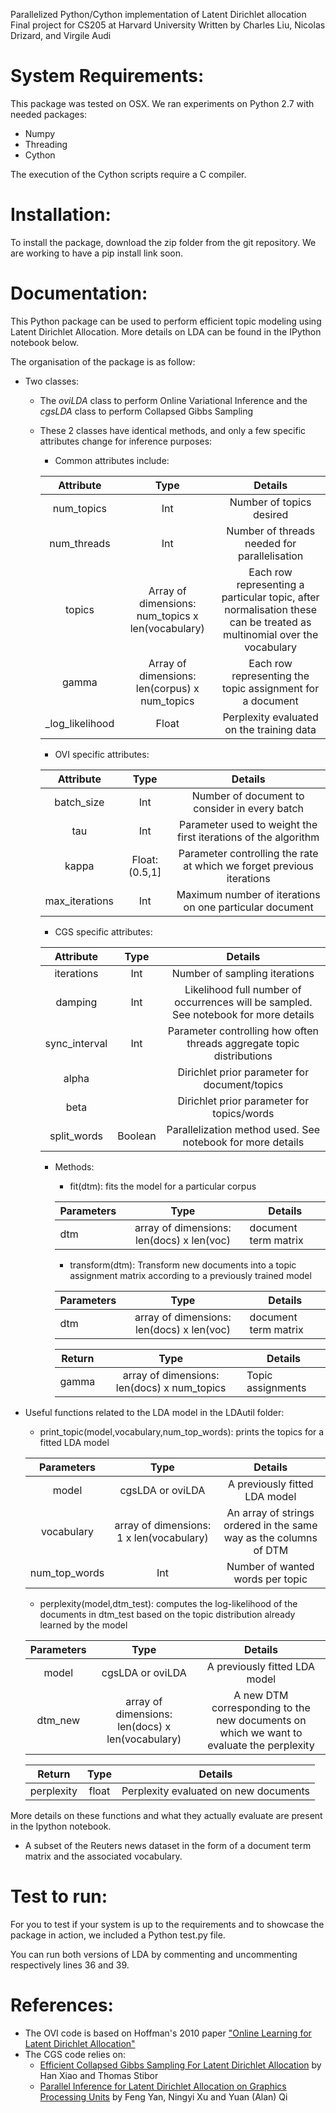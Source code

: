 Parallelized Python/Cython implementation of Latent Dirichlet allocation
Final project for CS205 at Harvard University
Written by Charles Liu, Nicolas Drizard, and Virgile Audi

# System Requirements:

This package was tested on OSX. We ran experiments on Python 2.7 with needed packages:

- Numpy
- Threading
- Cython

The execution of the Cython scripts require a C compiler.

# Installation:

To install the package, download the zip folder from the git repository. We are working to have a pip install link soon.

# Documentation:

This Python package can be used to perform efficient topic modeling using Latent Dirichlet Allocation. More details on LDA can be found in the IPython notebook below. 

The organisation of the package is as follow:

 - Two classes: 
    
    * The *oviLDA* class to perform Online Variational Inference and the *cgsLDA* class to perform Collapsed Gibbs Sampling
 
    * These 2 classes have identical methods, and only a few specific attributes change for inference purposes:
 
        - Common attributes include:
        
       |    Attribute    |                        Type                       |                                                        Details                                                        |
       |:---------------:|:-------------------------------------------------:|:---------------------------------------------------------------------------------------------------------------------:|
       |    num_topics   |                        Int                        |                                                Number of topics desired                                               |
       |   num_threads   |                        Int                        |                                      Number of threads needed for parallelisation                                     |
       |      topics     | Array of dimensions: num_topics x len(vocabulary) | Each row representing a particular topic, after normalisation these can be treated as multinomial over the vocabulary |
       |      gamma      |   Array of dimensions: len(corpus) x num_topics   |                               Each row representing the topic assignment for a document                               |
       | _log_likelihood |                       Float                       |                                       Perplexity evaluated on the training data                                       |
        
        - OVI specific attributes:
        
        |    Attribute   |      Type      |                                Details                                |
        |:--------------:|:--------------:|:---------------------------------------------------------------------:|
        |   batch_size   |       Int      |             Number of document to consider in every batch             |
        |       tau      |       Int      |    Parameter used to weight the first iterations of the algorithm     |
        |      kappa     | Float: (0.5,1] | Parameter controlling the rate at which we forget previous iterations |
        | max_iterations |       Int      |        Maximum number of iterations on one particular document        |
        
        - CGS specific attributes:
        
        |   Attribute   |   Type  |                                       Details                                        |
        |:-------------:|:-------:|:------------------------------------------------------------------------------------:|
        |   iterations  |   Int   |                          Number of sampling iterations                               |
        |    damping    |   Int   | Likelihood full number of occurrences will be sampled. See notebook for more details |
        | sync_interval |   Int   |      Parameter controlling how often threads aggregate topic distributions           |
        |     alpha     |         |                     Dirichlet prior parameter for document/topics                    |
        |      beta     |         |                      Dirichlet prior parameter for topics/words                      |
        |  split_words  | Boolean |            Parallelization method used. See notebook for more details                |
        
        - Methods:
        
            * fit(dtm): fits the model for a particular corpus
            
            | Parameters |                    Type                   |        Details       |
            |------------|:-----------------------------------------:|----------------------|
            |     dtm    | array of dimensions: len(docs) x len(voc) | document term matrix |
           
            * transform(dtm): Transform new documents into a topic assignment matrix according to a previously trained model
            
            | Parameters |                    Type                   |        Details       |
            |------------|:-----------------------------------------:|----------------------|
            |     dtm    | array of dimensions: len(docs) x len(voc) | document term matrix |
            
            |   Return  |                     Type                    |        Details       |
            |-----------|:-------------------------------------------:|----------------------|
            |   gamma   | array of dimensions: len(docs) x num_topics |  Topic assignments   |
        
    
 -  Useful functions related to the LDA model in the LDAutil folder:
    
    * print_topic(model,vocabulary,num_top_words): prints the topics for a fitted LDA model
    
    |   Parameters  |                   Type                   |                              Details                              |
    |:-------------:|:----------------------------------------:|:-----------------------------------------------------------------:|
    |     model     |             cgsLDA or oviLDA             |                   A previously fitted LDA model                   |
    |   vocabulary  | array of dimensions: 1 x len(vocabulary) | An array of strings ordered in the same way as the columns of DTM |
    | num_top_words |                    Int                   |                  Number of wanted words per topic                 |
    
    * perplexity(model,dtm_test): computes the log-likelihood of the documents in dtm_test based on the
    topic distribution already learned by the model
    
    | Parameters |                       Type                       |                                          Details                                         |
    |:----------:|:------------------------------------------------:|:----------------------------------------------------------------------------------------:|
    |    model   |                 cgsLDA or oviLDA                 |                               A previously fitted LDA model                              |
    |   dtm_new  | array of dimensions: len(docs) x len(vocabulary) | A new DTM corresponding to the new documents on which we want to evaluate the perplexity |

    |   Return   |  Type |                Details                |
    |:----------:|:-----:|:-------------------------------------:| 
    | perplexity | float | Perplexity evaluated on new documents |

More details on these functions and what they actually evaluate are present in the Ipython notebook.
    
 - A subset of the Reuters news dataset in the form of a document term matrix and the associated vocabulary.
    

# Test to run:

For you to test if your system is up to the requirements and to showcase the package in action, we included a Python test.py file.

You can run both versions of LDA by commenting and uncommenting respectively lines 36 and 39.

# References:

- The OVI code is based on Hoffman's 2010 paper ["Online Learning for Latent Dirichlet Allocation"](https://www.cs.princeton.edu/~blei/papers/HoffmanBleiBach2010b.pdf)
- The CGS code relies on:
    * [Efficient Collapsed Gibbs Sampling For Latent Dirichlet Allocation](http://jmlr.csail.mit.edu/proceedings/papers/v13/xiao10a/xiao10a.pdf) by Han Xiao and Thomas Stibor
    * [Parallel Inference for Latent Dirichlet Allocation on Graphics Processing Units](https://www.cs.purdue.edu/homes/alanqi/papers/Parallel-Inf-LDA-GPU-NIPS.pdf) by Feng Yan, Ningyi Xu and Yuan (Alan) Qi
